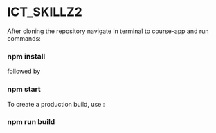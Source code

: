 # ICT_SKILLZ2

After cloning the repository navigate in terminal to course-app and run commands:

### npm install

followed by

### npm start

To create a production build, use :

### npm run build
